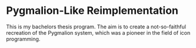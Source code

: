# Pygmalion-Like Reimplementation
This is my bachelors thesis program. The aim is to create a not-so-faithful recreation of the Pygmalion system, which was a pioneer in the field of icon programming. 
